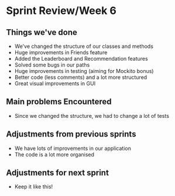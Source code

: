 # Sprint Review/Week 6

## Things we've done
- We've changed the structure of our classes and methods
- Huge improvements in Friends feature
- Added the Leaderboard and Recommendation features
- Solved some bugs in our paths
- Huge improvements in testing (aiming for Mockito bonus)
- Better code (less comments) and a lot more structured
- Great visual improvements in GUI

## Main problems Encountered
- Since we changed the structure, we had to change a lot of tests

## Adjustments from previous sprints
- We have lots of improvements in our application
- The code is a lot more organised

## Adjustments for next sprint
- Keep it like this!
